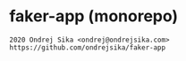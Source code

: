 # faker-app (monorepo)

    2020 Ondrej Sika <ondrej@ondrejsika.com>
    https://github.com/ondrejsika/faker-app
